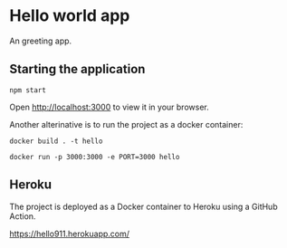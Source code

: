 # Hello world app

An greeting app. 

## Starting the application

`npm start`

Open [http://localhost:3000](http://localhost:3000) to view it in your browser.

Another alterinative is to run the project as a docker container:

`docker build . -t hello`

`docker run -p 3000:3000 -e PORT=3000 hello `

## Heroku
The project is deployed as a Docker container to Heroku using a GitHub Action.

https://hello911.herokuapp.com/